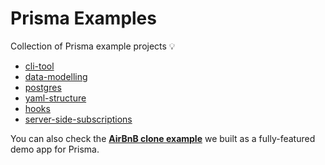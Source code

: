# Prisma Examples

Collection of Prisma example projects 💡

* [cli-tool](cli-tool)
* [data-modelling](data-modelling)
* [postgres](postgres)
* [yaml-structure](yaml-structure)
* [hooks](hooks)
* [server-side-subscriptions](server-side-subscriptions)

You can also check the [**AirBnB clone example**](https://github.com/graphcool/graphql-server-example) we built as a fully-featured demo app for Prisma.
